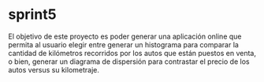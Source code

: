 # sprint5

El objetivo de este proyecto es poder generar una aplicación online que permita al usuario elegir entre generar un histograma para comparar la cantidad de kilómetros recorridos por los autos que están puestos en venta, o bien, generar un diagrama de dispersión para contrastar el precio de los autos versus su kilometraje.